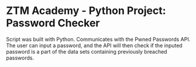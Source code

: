 # ZTM Academy - Python Project: Password Checker

Script was built with Python. Communicates with the Pwned Passwords API. The user can input a password, and the API will then check if the inputed password is a part of the data sets containing previously breached passwords.
